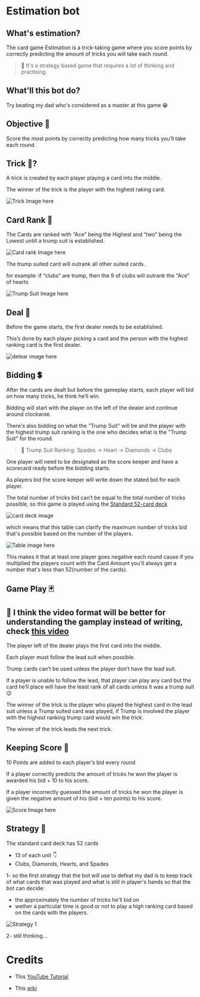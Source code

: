 # Estimation bot

## What's estimation?
The card game Estimation is a trick-taking game where you score points by correctly predicting the amount of tricks you will take each round.

>🌟 It's a strategy based game that requires a lot of thinking and practising.

## What'll this bot do?
Try beating my dad who's considered as a master at this game 😁

## Objective 🤔
Score the most points by correctly predicting how many tricks you’ll take each round.

## Trick 🎃?
A trick is created by each player playing a card into 
the middle.

The winner of the trick is the player with the highest 
raking card.

![Trick Image here](https://github.com/YassinEldeeb/estimation-bot/blob/main/images/trick.png)

## Card Rank 💪
The Cards are ranked with “Ace” being the Highest and “two” being the Lowest untill a trump suit is established.

![Card rank Image here](https://github.com/YassinEldeeb/estimation-bot/blob/main/images/ranks.png)

The trump suited card will outrank all other suited cards.

for example: if “clubs” are trump, then the 9 of clubs will outrank the “Ace” of hearts

![Trump Suit Image here](https://github.com/YassinEldeeb/estimation-bot/blob/main/images/trumpSuit.png)

## Deal 🤝
Before the game starts, the first dealer needs to be established.

This’s done by each player picking a card and the person with the highest ranking card is the first dealer.

![delear image here](https://github.com/YassinEldeeb/estimation-bot/blob/main/images/dealer.png)

## Bidding 💲

After the cards are dealt but before the gameplay 
starts, each player will bid on how many tricks,
he think he’ll win.

Bidding will start with the player on the left of the 
dealer and continue around clockwise.

There's also bidding on what the "Trump Suit" will be and the player with the highest trump suit ranking is the one who decides what is the "Trump Suit" for the round.

>🌟 Trump Suit Ranking: Spades -> Heart -> Diamonds -> Clubs

One player will need to be designated as the score
keeper and have a scorecard ready before the 
bidding starts.

As players bid the score keeper will write down the
stated bid for each player.

The total number of tricks bid can’t be equal to the total
number of tricks possible, so this game is played using the [Standard 52-card deck](https://en.wikipedia.org/wiki/Standard_52-card_deck)


![card deck image](https://github.com/YassinEldeeb/estimation-bot/blob/main/images/standard%2052-card-deck.png)

which means that this table can clarify the maximum number of tricks bid that's possible based on the number of the players.


![Table image here](https://github.com/YassinEldeeb/estimation-bot/blob/main/images/table.png)

This makes it that at least one player goes negative each round cause if you multiplied the players count with the Card Amount you'll always get a number that's less than 52(number of the cards).

## Game Play 🃏

## 🌟 I think the video format will be better for understanding the gamplay instead of writing, check [this video](https://youtu.be/aqmiD5RTBkI?t=171)

The player left of the dealer plays the first card into
the middle.

Each player must follow the lead suit when possible.

Trump cards can’t be used unless the player don’t 
have the lead suit.

If a player is unable to follow the lead, that player 
can play any card but the card he’ll place will have 
the least rank of all cards unless it was a trump suit 😉

The winner of the trick is the player who played the
highest card in the lead suit unless a Trump suited
card was played, if Trump is involved the player with
the highest ranking trump card would win the trick.

The winner of the trick leads the next trick.

## Keeping Score 💯

10 Points are added to each player’s bid every round

If a player correctly predicts the amount of tricks he
won the player is awarded his bid + 10 to his score.

If a player incorrectly guessed the amount of tricks
he won the player is given the negative amount of 
his (bid + ten points) to his score.

![Score Image here](https://github.com/YassinEldeeb/estimation-bot/blob/main/images/score.png)

## Strategy 🤖

The standard card deck has 52 cards
- 13 of each unit 👇
- Clubs, Diamonds, Hearts, and Spades

1- so the first strategy that the bot will use to defeat my dad is to keep track of what cards that was played and what is still in player's hands so that the bot can decide:

- the approximately the number of tricks he'll bid on
- wether a particular time is good or not to play a high ranking card based on the cards with the players. 


![Strategy 1](https://github.com/YassinEldeeb/estimation-bot/blob/main/images/strategy1.png)

2- still thinking...

# Credits

- This [YouTube Tutorial](https://www.youtube.com/watch?v=aqmiD5RTBkI)

- This [wiki](https://en.wikipedia.org/wiki/Standard_52-card_deck)
